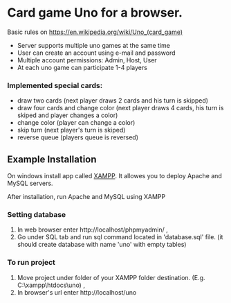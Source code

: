 # Card game Uno for a browser.

Basic rules on https://en.wikipedia.org/wiki/Uno_(card_game)

* Server supports multiple uno games at the same time
* User can create an account using e-mail and password
* Multiple account permissions: Admin, Host, User
* At each uno game can participate 1-4 players

### Implemented special cards:
* draw two cards (next player draws 2 cards and his turn is skipped)
* draw four cards and change color (next player draws 4 cards, his turn is skiped and player changes a color)
* change color (player can change a color)
* skip turn (next player's turn is skiped)
* reverse queue (players queue is reversed)

## Example Installation

On windows install app called [XAMPP](https://www.apachefriends.org/pl/index.html). It allowes you to deploy Apache and MySQL servers.

After installation, run Apache and MySQL using XAMPP 

### Setting database

1. In web browser enter http://localhost/phpmyadmin/ ,
2. Go under SQL tab and run sql command located in 'database.sql' file. (it should create database with name 'uno' with empty tables)

### To run project 

1. Move project under folder of your XAMPP folder destination. (E.g.  C:\xampp\htdocs\uno) ,
2. In browser's url enter http://localhost/uno
